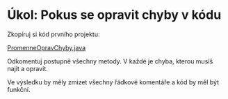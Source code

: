# Úkol: Pokus se opravit chyby v kódu

Zkopíruj si kód prvního projektu:

 [PromenneOpravChyby.java](PromenneOpravChyby.java)

Odkomentuj postupně všechny metody. V&nbsp;každé je chyba, kterou musíš najít a&nbsp;opravit.

Ve výsledku by měly zmizet všechny řádkové komentáře a&nbsp;kód by měl být funkční.
